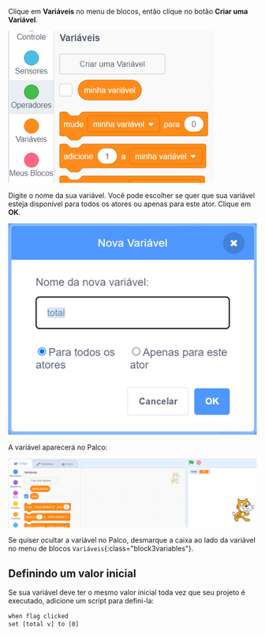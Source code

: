Clique em **Variáveis** no menu de blocos, então clique no botão **Criar uma Variável**.

![Blocos de variável](images/make-a-variable.png)

Digite o nome da sua variável. Você pode escolher se quer que sua variável esteja disponível para todos os atores ou apenas para este ator. Clique em **OK**.

![Criar variável](images/name-variable.png)

A variável aparecerá no Palco:

![Variável no palco](images/stage-total.png)

Se quiser ocultar a variável no Palco, desmarque a caixa ao lado da variável no menu de blocos `Variáveis`{:class="block3variables"}.

## Definindo um valor inicial

Se sua variável deve ter o mesmo valor inicial toda vez que seu projeto é executado, adicione um script para defini-la:

```blocks3
when flag clicked
set [total v] to [0]
```  
